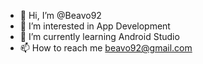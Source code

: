 - 👋 Hi, I’m @Beavo92
- 👀 I’m interested in App Development
- 🌱 I’m currently learning Android Studio
- 📫 How to reach me beavo92@gmail.com

<!---
Beavo92/Beavo92 is a ✨ special ✨ repository because its `README.md` (this file) appears on your GitHub profile.
You can click the Preview link to take a look at your changes.
--->
